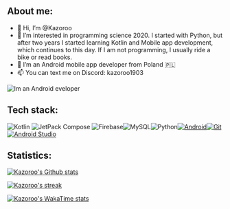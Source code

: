 ## About me:
- 👋 Hi, I’m @Kazoroo
- 👀 I’m interested in programming science 2020. I started with Python, but after two years I started learning Kotlin and Mobile app development, which continues to this day. If I am not programming, I usually ride a bike or read books.
- 🌱 I’m an Android mobile app developer from Poland 🇵🇱
- 📫 You can text me on Discord: kazoroo1903

<img src="https://camo.githubusercontent.com/43f21d5af9e684a190bb2826475840041eacc006916d264bd3927feef393dea6/68747470733a2f2f726561646d652d747970696e672d7376672e6865726f6b756170702e636f6d3f73697a653d3430266475726174696f6e3d3330303026636f6c6f723d333044433732266c6566743d74727565264c6566743d747275652677696474683d383030266865696768743d313030266c696e65733d49276d2b616e2b416e64726f69642b446576656c6f706572" alt="Im an Android eveloper">

## Tech stack:
![Kotlin](https://img.shields.io/badge/kotlin-%237F52FF.svg?style=for-the-badge&logo=kotlin&logoColor=white) ![JetPack Compose](https://img.shields.io/badge/jetpack_compose-white.svg?style=for-the-badge&logo=jetpack-compose&logoColor=%234ea94b) ![Firebase](https://img.shields.io/badge/firebase-%23039BE5.svg?style=for-the-badge&logo=firebase)![MySQL](https://img.shields.io/badge/mysql-%2300000f.svg?style=for-the-badge&logo=mysql&logoColor=white)![Python](https://img.shields.io/badge/python-%232986aa.svg?style=for-the-badge&logo=python&logoColor=yellow)[![Android](https://img.shields.io/badge/Android-3DDC84?style=for-the-badge&logo=android&logoColor=white)](#)[![Git](https://img.shields.io/badge/Git-F05032?logo=git&style=for-the-badge&logoColor=fff)](#)[![Android Studio](https://img.shields.io/badge/Android_Studio-3DDC84?style=for-the-badge&logo=android-studio&logoColor=white)](#)


## Statistics:
[![Kazoroo's Github stats](https://github-readme-stats.vercel.app/api?username=Kazoroo&show_icons=true%theme=shadow_blue&text_color=00b300&title_color=000000&show=reviews&rank_icon=percentile)](https://github.com/anuraghazra/github-readme-stats)

[![Kazoroo's streak](https://github-readme-streak-stats.herokuapp.com/?user=Kazoroo&fire=DD2727)](https://github.com/anuraghazra/github-readme-stats)

[![Kazoroo's WakaTime stats](https://github-readme-stats.vercel.app/api/wakatime?username=@Kazoroo&hide_border=true)](https://github.com/anuraghazra/github-readme-stats)
